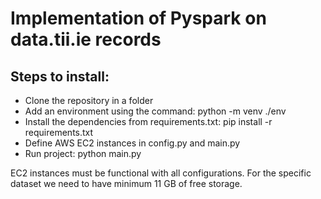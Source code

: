 # Implementation of Pyspark on data.tii.ie records
## Steps to install:
- Clone the repository in a folder
- Add an environment using the command: python -m venv ./env
- Install the dependencies from requirements.txt: pip install -r requirements.txt
- Define AWS EC2 instances in config.py and main.py
- Run project: python main.py

EC2 instances must be functional with all configurations. For the specific dataset we need to have minimum 11 GB of free storage.